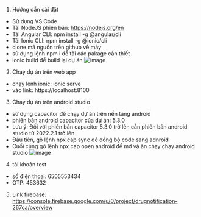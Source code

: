1. Hướng dẫn cài đặt
- Sử dụng VS Code
- Tải NodeJS phiên bản: https://nodejs.org/en
- Tải Angular CLI: npm install -g @angular/cli
- Tải Ionic CLI: npm install -g @ionic/cli
- clone mã nguồn trên github về máy
- sử dụng lệnh npm i để tải các pakage cần thiết
-  ionic build để build lại dự án
![image](https://github.com/VANTUANKIET1239/MedicineNofitication/assets/114245376/4e06f7c5-711b-4a05-84fa-b61d4ab8961d)
2. Chạy dự án trên web app
- chạy lệnh ionic: ionic serve
- vào link: https://localhost:8100
3. Chạy dự án trên android studio
- sử dụng capacitor để chạy dự án trên nền tảng android
- phiên bản android capacitor của dự án: 5.3.0
- Lưu ý: Đối với phiên bản capacitor 5.3.0 trở lên cần phiên bản android studio từ 2022.2.1 trở lên
- Đầu tiên, gõ lệnh npx cap sync để đồng bộ code sang adnroid
- Cuối cùng gõ lệnh npx cap open android để mở và ấn chạy chạy android studio
  ![image](https://github.com/VANTUANKIET1239/MedicineNofitication/assets/114245376/056311b2-a87d-4c75-87a7-706ea3007333)
4. tài khoản test
  - số điện thoại: 6505553434
  - OTP: 453632
5. Link firebase: https://console.firebase.google.com/u/0/project/drugnotification-267ca/overview
